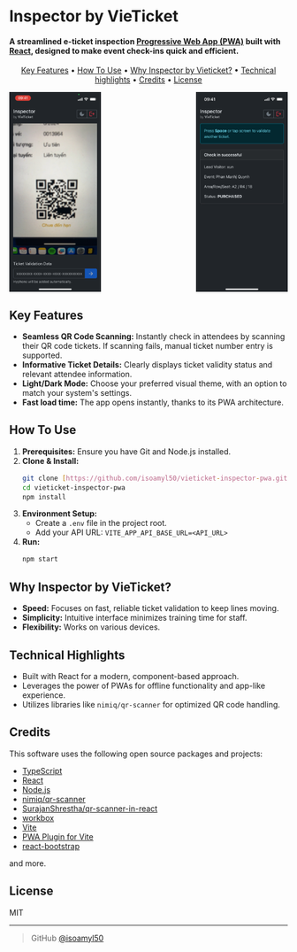 # Inspector by VieTicket

#### A streamlined e-ticket inspection <a href="https://developer.mozilla.org/en-US/docs/Web/Progressive_web_apps" target="_blank">Progressive Web App (PWA)</a> built with <a href="https://react.dev/" target="_blank">React</a>, designed to make event check-ins quick and efficient.

<p align="center">
  <a href="#key-features">Key Features</a> •
  <a href="#how-to-use">How To Use</a> •
  <a href="#why-inspector-by-vieticket">Why Inspector by Vieticket?</a> •
  <a href="#technical-highlights">Technical highlights</a> •
  <a href="#credits">Credits</a> •
  <a href="#license">License</a>
</p>

<div style="display: flex; flex-wrap: wrap; justify-content: space-between;">
  <img src="public/screenshots/narrow/2.png" alt="Scan to check-in screenshot" style="width: 33%; max-width: 100%;">
  <img src="public/screenshots/narrow/3.png" alt="Ticket details screenshot" style="width: 33%; max-width: 100%;">
</div>

## Key Features

* **Seamless QR Code Scanning:** Instantly check in attendees by scanning their QR code tickets. If scanning fails, manual ticket number entry is supported.
* **Informative Ticket Details:**  Clearly displays ticket validity status and relevant attendee information.
* **Light/Dark Mode:**  Choose your preferred visual theme, with an option to match your system's settings.
* **Fast load time:**  The app opens instantly, thanks to its PWA architecture.

## How To Use

1. **Prerequisites:** Ensure you have Git and Node.js installed.
2. **Clone & Install:**
   ```bash
   git clone [https://github.com/isoamyl50/vieticket-inspector-pwa.git](https://github.com/isoamyl50/vieticket-inspector-pwa.git)
   cd vieticket-inspector-pwa
   npm install
   ```
3. **Environment Setup:**
   - Create a `.env` file in the project root.
   - Add your API URL: `VITE_APP_API_BASE_URL=<API_URL>`
4. **Run:**
   ```bash
   npm start
   ```

## Why Inspector by VieTicket?

* **Speed:**  Focuses on fast, reliable ticket validation to keep lines moving.
* **Simplicity:** Intuitive interface minimizes training time for staff.
* **Flexibility:** Works on various devices.

## Technical Highlights

* Built with React for a modern, component-based approach.
* Leverages the power of PWAs for offline functionality and app-like experience.
* Utilizes libraries like `nimiq/qr-scanner` for optimized QR code handling.

## Credits

This software uses the following open source packages and projects:

- [TypeScript](https://www.typescriptlang.org/)
- [React](https://react.dev/)
- [Node.js](https://nodejs.org/)
- [nimiq/qr-scanner](https://github.com/nimiq/qr-scanner)
- [SurajanShrestha/qr-scanner-in-react](https://github.com/SurajanShrestha/qr-scanner-in-react)
- [workbox](https://developers.google.com/web/tools/workbox)
- [Vite](https://vitejs.dev/)
- [PWA Plugin for Vite](https://vite-pwa-org.netlify.app/)
- [react-bootstrap](https://react-bootstrap.netlify.app/)

and more.

## License

MIT

---

> GitHub [@isoamyl50](https://github.com/isoamyl50)
